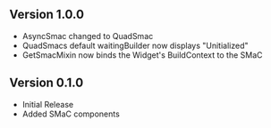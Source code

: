 ## Version 1.0.0
* AsyncSmac changed to QuadSmac
* QuadSmacs default waitingBuilder now displays "Unitialized"
* GetSmacMixin now binds the Widget's BuildContext to the SMaC

## Version 0.1.0

* Initial Release
* Added SMaC components
